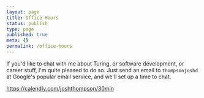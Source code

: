 ```yaml
---
layout: page
title: Office Hours
status: publish
type: page
published: true
meta: {}
permalink: /office-hours
---
```


If you'd like to chat with me about Turing, or software development, or career stuff, I'm quite pleased to do so. Just send an email to `thompsonjoshd` at Google's popular email service, and we'll set up a time to chat.


https://calendly.com/joshthompson/30min
